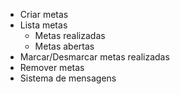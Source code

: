 - Criar metas 
- Lista metas
    - Metas realizadas
    - Metas abertas
- Marcar/Desmarcar metas realizadas
- Remover metas
- Sistema de mensagens